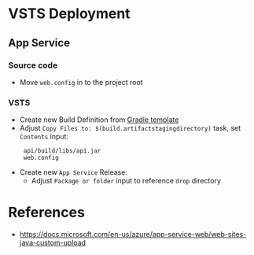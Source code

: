# VSTS Deployment

## App Service 

### Source code
- Move `web.config` in to the project root
### VSTS
- Create new Build Definition from [Gradle template](https://docs.microsoft.com/en-us/azure/app-service-web/web-sites-java-custom-upload)
- Adjust `Copy Files to: $(build.artifactstagingdirectory)` task, set `Contents` input:
   ```
    api/build/libs/api.jar
    web.config
   ```
- Create new `App Service` Release:
  -  Adjust `Package or folder` input to reference `drop` directory

# References

- https://docs.microsoft.com/en-us/azure/app-service-web/web-sites-java-custom-upload

